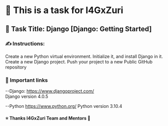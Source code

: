 # 📝 This is a task for I4GxZuri 
## 📜 Task Title: Django [Django: Getting Started]
### ✍ Instructions:
Create a new Python virtual environment.
Initialize it, and install Django in it.
Create a new Django project. 
Push your project to a new Public GitHub repository

### 📌 Important links
--Django: https://www.djangoproject.com/   
Django version 4.0.5

--Python https://www.python.org/ 
Python version 3.10.4

#### ⭐ Thanks I4GxZuri Team and Mentors 🏅
